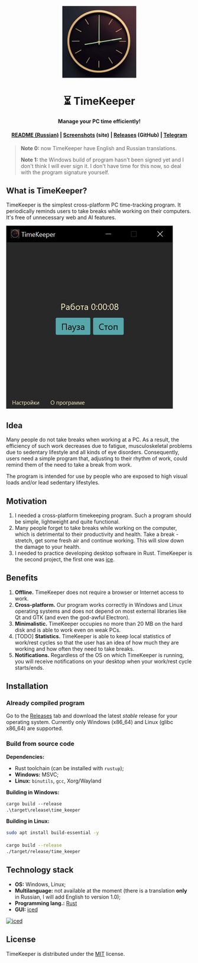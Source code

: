 <div align="center">
    <img src="assets/logo.png" width="200">
    <h1>⏳ TimeKeeper</h1>
    <p><b>Manage your PC time efficiently!</b></p>
    <h4>
        <a href="./README_ru.md">README (Russian)</a>
        <span> | </span>
        <a href="https://mskrasnov.github.io/TimeKeeper/screenshots.html">Screenshots</a> (site)
        <span> | </span>
        <a href="https://github.com/mskrasnov/TimeKeeper/releases">Releases</a> (GitHub)
        <span> | </span>
        <a href="https://t.me/TimeKeeperSoft">Telegram</a>
    </h4>
</div>

> **Note 0:** now TimeKeeper have English and Russian translations.
>
> **Note 1:** the Windows build of program hasn't been signed yet and I don't think I will ever sign it. I don't have time for this now, so deal with the program signature yourself.

## What is TimeKeeper?

TimeKeeper is the simplest cross-platform PC time-tracking program. It periodically reminds users to take breaks while working on their computers. It's free of unnecessary web and AI features.

![](assets/main_win.png)

## Idea

Many people do not take breaks when working at a PC. As a result, the efficiency of such work decreases due to fatigue, musculoskeletal problems due to sedentary lifestyle and all kinds of eye disorders. Consequently, users need a simple program that, adjusting to their rhythm of work, could remind them of the need to take a break from work.

The program is intended for use by people who are exposed to high visual loads and/or lead sedentary lifestyles.

## Motivation

1. I needed a cross-platform timekeeping program. Such a program should be simple, lightweight and quite functional.
2. Many people forget to take breaks while working on the computer, which is detrimental to their productivity and health. Take a break - stretch, get some fresh air and continue working. This will slow down the damage to your health.
3. I needed to practice developing desktop software in Rust. TimeKeeper is the second project, the first one was [ice](https://github.com/mskrasnov/ice).

## Benefits

1. **Offline.** TimeKeeper does not require a browser or Internet access to work.
2. **Cross-platform.** Our program works correctly in Windows and Linux operating systems and does not depend on most external libraries like Qt and GTK (and even the god-awful Electron).
3. **Minimalistic.** TimeKeeper occupies no more than 20 MB on the hard disk and is able to work even on weak PCs.
4. [TODO] **Statistics.** TimeKeeper is able to keep local statistics of work/rest cycles so that the user has an idea of how much they are working and how often they need to take breaks.
5. **Notifications.** Regardless of the OS on which TimeKeeper is running, you will receive notifications on your desktop when your work/rest cycle starts/ends.

## Installation

### Already compiled program

Go to the [Releases](https://github.com/mskrasnov/TimeKeeper) tab and download the latest *stable* release for your operating system. Currently only Windows (x86_64) and Linux (glibc x86_64) are supported.

### Build from source code

**Dependencies:**

- Rust toolchain (can be installed with `rustup`);
- **Windows:** MSVC;
- **Linux:** `binutils`, `gcc`, Xorg/Wayland

**Building in Windows:**

```ps
cargo build --release
.\target\release\time_keeper
```

**Building in Linux:**

```bash
sudo apt install build-essential -y

cargo build --release
./target/release/time_keeper
```

## Technology stack

- **OS:** Windows, Linux;
- **Multilanguage:** not available at the moment (there is a translation **only** in Russian, I will add English to version 1.0);
- **Programming lang.:** [Rust](https://rust-lang.org)
- **GUI:** [iced](https://iced.rs)

<a href="https://iced.rs">
    <img alt="iced" title="iced" src="https://gist.githubusercontent.com/hecrj/ad7ecd38f6e47ff3688a38c79fd108f0/raw/74384875ecbad02ae2a926425e9bcafd0695bade/color.svg" width="350px">
</a>

## License

TimeKeeper is distributed under the [MIT](LICENSE) license.
